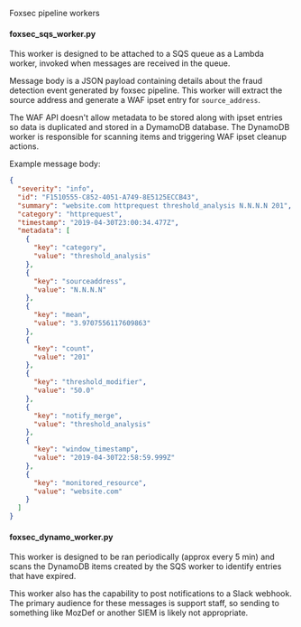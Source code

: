 Foxsec pipeline workers

#### foxsec_sqs_worker.py
This worker is designed to be attached to a SQS queue as a Lambda worker,
invoked when messages are received in the queue.

Message body is a JSON payload containing details about the fraud detection
event generated by foxsec pipeline. This worker will extract the source
address and generate a WAF ipset entry for `source_address`.

The WAF API doesn't allow metadata to be stored along with ipset entries
so data is duplicated and stored in a DymamoDB database. The DynamoDB
worker is responsible for scanning items and triggering WAF ipset cleanup
actions.

Example message body:
```json
{
  "severity": "info",
  "id": "F1510555-C852-4051-A749-8E5125ECCB43",
  "summary": "website.com httprequest threshold_analysis N.N.N.N 201",
  "category": "httprequest",
  "timestamp": "2019-04-30T23:00:34.477Z",
  "metadata": [
    {
      "key": "category",
      "value": "threshold_analysis"
    },
    {
      "key": "sourceaddress",
      "value": "N.N.N.N"
    },
    {
      "key": "mean",
      "value": "3.9707556117609863"
    },
    {
      "key": "count",
      "value": "201"
    },
    {
      "key": "threshold_modifier",
      "value": "50.0"
    },
    {
      "key": "notify_merge",
      "value": "threshold_analysis"
    },
    {
      "key": "window_timestamp",
      "value": "2019-04-30T22:58:59.999Z"
    },
    {
      "key": "monitored_resource",
      "value": "website.com"
    }
  ]
}
```

#### foxsec_dynamo_worker.py
This worker is designed to be ran periodically (approx every 5 min)
and scans the DynamoDB items created by the SQS worker to identify 
entries that have expired.

This worker also has the capability to post notifications to a Slack
webhook. The primary audience for these messages is support staff,
so sending to something like MozDef or another SIEM is likely not
appropriate.
